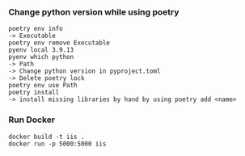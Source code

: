 ### Change python version while using poetry

```
poetry env info
-> Executable
poetry env remove Executable
pyenv local 3.9.13
pyenv which python
-> Path
-> Change python version in pyproject.toml
-> Delete poetry lock
poetry env use Path
poetry install
-> install missing libraries by hand by using poetry add <name>
```

### Run Docker
```
docker build -t iis .
docker run -p 5000:5000 iis
```